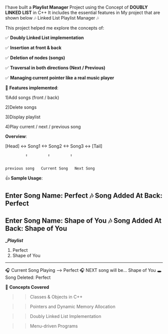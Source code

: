 I'have built a __Playlist Manager__ Project using the Concept of __DOUBLY LINKED LIST__ in C++
It includes the essential features in My project that are shown below
🎶 Linked List Playlist Manager 🎶

This project helped me explore the concepts of:


✅ **Doubly Linked List implementation**

✅ **Insertion at front & back**

✅ **Deletion of nodes (songs)**

✅ **Traversal in both directions (Next / Previous)**

✅ **Managing current pointer like a real music player**


📌 __Features implemented__:

1)Add songs (front / back)

2)Delete songs

3)Display playlist

4)Play current / next / previous song

__Overview__:

[Head] <-> Song1 <-> Song2 <-> Song3 <-> [Tail]


             ↑         ↑         ↑

             
    previous song   Current Song   Next Song

👍 __Sample Usage__:

Enter Song Name: Perfect
🎶 Song Added At Back: Perfect
----------

Enter Song Name: Shape of You
🎶 Song Added At Back: Shape of You
----------

**______Playlist_____**
1. Perfect
2. Shape of You
______________________

🎧 Current Song Playing --> Perfect
🎧 NEXT song will be... Shape of You
🕳 Song Deleted: Perfect

📘 __Concepts Covered__

>>Classes & Objects in C++

>>Pointers and Dynamic Memory Allocation

>>Doubly Linked List Implementation

>>Menu-driven Programs








